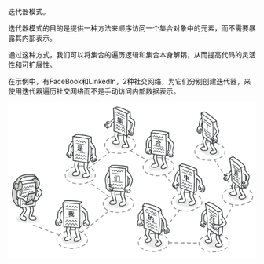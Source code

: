 迭代器模式。

迭代器模式的目的是提供一种方法来顺序访问一个集合对象中的元素，而不需要暴露其内部表示。

通过这种方式，我们可以将集合的遍历逻辑和集合本身解耦，从而提高代码的灵活性和可扩展性。

在示例中，有FaceBook和LinkedIn，2种社交网络，为它们分别创建迭代器，来使用迭代器遍历社交网络而不是手动访问内部数据表示。

![](../../../../../../images/3-3.png)